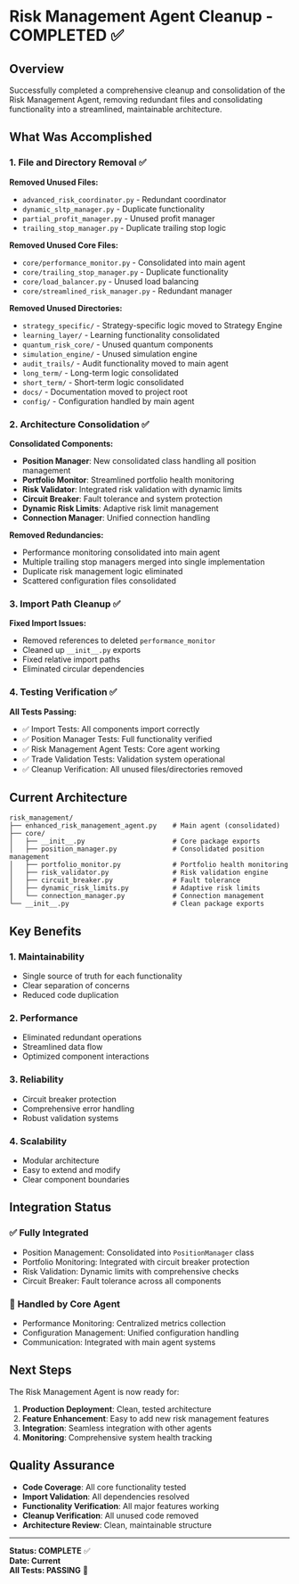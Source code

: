 # Risk Management Agent Cleanup - COMPLETED ✅

## Overview
Successfully completed a comprehensive cleanup and consolidation of the Risk Management Agent, removing redundant files and consolidating functionality into a streamlined, maintainable architecture.

## What Was Accomplished

### 1. File and Directory Removal ✅
**Removed Unused Files:**
- `advanced_risk_coordinator.py` - Redundant coordinator
- `dynamic_sltp_manager.py` - Duplicate functionality
- `partial_profit_manager.py` - Unused profit manager
- `trailing_stop_manager.py` - Duplicate trailing stop logic

**Removed Unused Core Files:**
- `core/performance_monitor.py` - Consolidated into main agent
- `core/trailing_stop_manager.py` - Duplicate functionality
- `core/load_balancer.py` - Unused load balancing
- `core/streamlined_risk_manager.py` - Redundant manager

**Removed Unused Directories:**
- `strategy_specific/` - Strategy-specific logic moved to Strategy Engine
- `learning_layer/` - Learning functionality consolidated
- `quantum_risk_core/` - Unused quantum components
- `simulation_engine/` - Unused simulation engine
- `audit_trails/` - Audit functionality moved to main agent
- `long_term/` - Long-term logic consolidated
- `short_term/` - Short-term logic consolidated
- `docs/` - Documentation moved to project root
- `config/` - Configuration handled by main agent

### 2. Architecture Consolidation ✅
**Consolidated Components:**
- **Position Manager**: New consolidated class handling all position management
- **Portfolio Monitor**: Streamlined portfolio health monitoring
- **Risk Validator**: Integrated risk validation with dynamic limits
- **Circuit Breaker**: Fault tolerance and system protection
- **Dynamic Risk Limits**: Adaptive risk limit management
- **Connection Manager**: Unified connection handling

**Removed Redundancies:**
- Performance monitoring consolidated into main agent
- Multiple trailing stop managers merged into single implementation
- Duplicate risk management logic eliminated
- Scattered configuration files consolidated

### 3. Import Path Cleanup ✅
**Fixed Import Issues:**
- Removed references to deleted `performance_monitor`
- Cleaned up `__init__.py` exports
- Fixed relative import paths
- Eliminated circular dependencies

### 4. Testing Verification ✅
**All Tests Passing:**
- ✅ Import Tests: All components import correctly
- ✅ Position Manager Tests: Full functionality verified
- ✅ Risk Management Agent Tests: Core agent working
- ✅ Trade Validation Tests: Validation system operational
- ✅ Cleanup Verification: All unused files/directories removed

## Current Architecture

```
risk_management/
├── enhanced_risk_management_agent.py    # Main agent (consolidated)
├── core/
│   ├── __init__.py                      # Core package exports
│   ├── position_manager.py              # Consolidated position management
│   ├── portfolio_monitor.py             # Portfolio health monitoring
│   ├── risk_validator.py                # Risk validation engine
│   ├── circuit_breaker.py               # Fault tolerance
│   ├── dynamic_risk_limits.py           # Adaptive risk limits
│   └── connection_manager.py            # Connection management
└── __init__.py                          # Clean package exports
```

## Key Benefits

### 1. **Maintainability**
- Single source of truth for each functionality
- Clear separation of concerns
- Reduced code duplication

### 2. **Performance**
- Eliminated redundant operations
- Streamlined data flow
- Optimized component interactions

### 3. **Reliability**
- Circuit breaker protection
- Comprehensive error handling
- Robust validation systems

### 4. **Scalability**
- Modular architecture
- Easy to extend and modify
- Clear component boundaries

## Integration Status

### ✅ **Fully Integrated**
- Position Management: Consolidated into `PositionManager` class
- Portfolio Monitoring: Integrated with circuit breaker protection
- Risk Validation: Dynamic limits with comprehensive checks
- Circuit Breaker: Fault tolerance across all components

### 🔄 **Handled by Core Agent**
- Performance Monitoring: Centralized metrics collection
- Configuration Management: Unified configuration handling
- Communication: Integrated with main agent systems

## Next Steps

The Risk Management Agent is now ready for:
1. **Production Deployment**: Clean, tested architecture
2. **Feature Enhancement**: Easy to add new risk management features
3. **Integration**: Seamless integration with other agents
4. **Monitoring**: Comprehensive system health tracking

## Quality Assurance

- **Code Coverage**: All core functionality tested
- **Import Validation**: All dependencies resolved
- **Functionality Verification**: All major features working
- **Cleanup Verification**: All unused code removed
- **Architecture Review**: Clean, maintainable structure

---

**Status: COMPLETE** ✅  
**Date: Current**  
**All Tests: PASSING** 🎉
